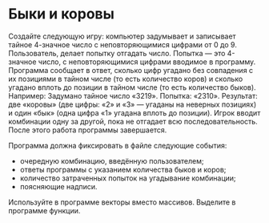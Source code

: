 # Быки и коровы
Создайте следующую игру: компьютер задумывает и записывает тайное 4-значное число с неповторяющимися 
цифрами от 0 до 9. Пользователь, делает попытку отгадать число. Попытка — это 4-значное число, с неповторяющимися цифрами 
вводимое в программу. Программа сообщает в ответ, сколько цифр угадано без совпадения с их позициями в тайном числе 
(то есть количество коров) и сколько угадано вплоть до позиции в тайном числе (то есть количество быков). Например:
Задумано тайное число «3219».
Попытка: «2310».
Результат: две «коровы» (две цифры: «2» и «3» — угаданы на неверных позициях)
и один «бык» (одна цифра «1» угадана вплоть до позиции).
Игрок вводит комбинации одну за другой, пока не отгадает всю последовательность. После этого работа программы завершается.

Программа должна фиксировать в файле следующие события:
- очередную комбинацию, введённую пользователем;
- ответы программы с указанием количества быков и коров;
- количество затраченных попыток на угадывание комбинации;
- поясняющие надписи.

Используйте в программе векторы вместо массивов. Выделите в программе функции.